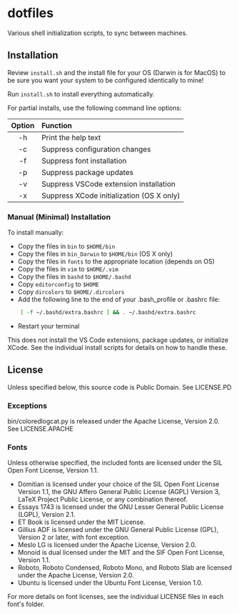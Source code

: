# dotfiles

Various shell initialization scripts, to sync between machines.

## Installation

Review `install.sh` and the install file for your OS (Darwin is for MacOS) to
be sure you want your system to be configured identically to mine!

Run `install.sh` to install everything automatically.

For partial installs, use the following command line options:

| Option | Function |
|:------:|:---------|
|   -h   | Print the help text |
|   -c   | Suppress configuration changes |
|   -f   | Suppress font installation |
|   -p   | Suppress package updates |
|   -v   | Suppress VSCode extension installation |
|   -x   | Suppress XCode initialization (OS X only) |

### Manual (Minimal) Installation

To install manually:

* Copy the files in `bin` to `$HOME/bin`
* Copy the files in `bin_Darwin` to `$HOME/bin` (OS X only)
* Copy the files in `fonts` to the appropriate location (depends on OS)
* Copy the files in `vim` to `$HOME/.vim`
* Copy the files in `bashd` to `$HOME/.bashd`
* Copy `editorconfig` to `$HOME`
* Copy `dircolors` to `$HOME/.dircolors`
* Add the following line to the end of your .bash_profile or .bashrc file:

```bash
    [ -f ~/.bashd/extra.bashrc ] && . ~/.bashd/extra.bashrc
```

* Restart your terminal

This does not install the VS Code extensions, package updates, or initialize XCode. See the individual install scripts for details on how to handle these.

## License

Unless specified below, this source code is Public Domain. See LICENSE.PD

### Exceptions

bin/coloredlogcat.py is released under the Apache License, Version 2.0. See LICENSE.APACHE

### Fonts

Unless otherwise specified, the included fonts are licensed under the SIL Open Font License, Version 1.1.

* Domitian is licensed under your choice of the SIL Open Font License Version 1.1, the GNU Affero General Public License (AGPL) Version 3, LaTeX Project Public License, or any combination thereof.
* Essays 1743 is licensed under the GNU Lesser General Public License (LGPL), Version 2.1.
* ET Book is licensed under the MIT License.
* Gillius ADF is licensed under the GNU General Public License (GPL), Version 2 or later, with font exception.
* Meslo LG is licensed under the Apache License, Version 2.0.
* Monoid is dual licensed under the MIT and the SIF Open Font License, Version 1.1.
* Roboto, Roboto Condensed, Roboto Mono, and Roboto Slab are licensed under the Apache License, Version 2.0.
* Ubuntu is licensed under the Ubuntu Font License, Version 1.0.

For more details on font licenses, see the individual LICENSE files in each font's folder.
